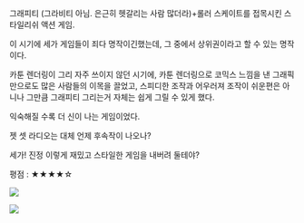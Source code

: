 그래피티 (그라비티 아님. 은근히 헷갈리는 사람 많더라)+롤러 스케이트를 접목시킨 스타일리쉬 액션 게임.

이 시기에 세가 게임들이 죄다 명작이긴했는데, 그 중에서 상위권이라고 할 수 있는 명작이다.

카툰 렌더링이 그리 자주 쓰이지 않던 시기에, 카툰 렌더링으로 코믹스 느낌을 낸 그래픽만으로도 많은 사람들의 이목을 끌었고, 스피디한 조작과 어우러져 조작이 쉬운편은 아니나 그만큼 그래피티 그리는거 자체는 쉽게 그릴 수 있게 했다.

익숙해질 수록 더 신이 나는 게임이었다.

젯 셋 라디오는 대체 언제 후속작이 나오나?

세가! 진정 이렇게 재밌고 스타일한 게임을 내버려 둘테야?

평점 : ★★★★☆

![](./0.jpg)

![](./1.jpg)
